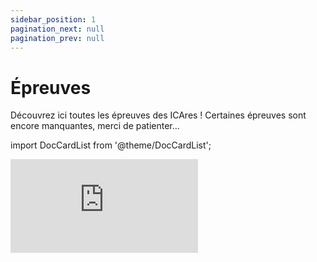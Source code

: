```yaml
---
sidebar_position: 1
pagination_next: null
pagination_prev: null
---
```



# Épreuves

Découvrez ici toutes les épreuves des ICAres ! Certaines épreuves sont encore
manquantes, merci de patienter...

import DocCardList from '@theme/DocCardList';

<DocCardList className='hide-icons' />

<iframe
    src="https://www.facebook.com/plugins/video.php?height=314&href=https%3A%2F%2Fwww.facebook.com%2FInterCentralesdesArts%2Fvideos%2F1442171996280158%2F&show_text=false&width=560&t=0"
    style={{
      border: 'none',
      overflow: 'hidden',
      width: '100%',
      aspectRatio: '16/9',
      maxWidth: '1080px',
      background: 'linear-gradient(#962d7e, #6e2261)'
    }}
    scrolling="no" frameborder="0" allowfullscreen="true"
    allow="autoplay; clipboard-write; encrypted-media; picture-in-picture; web-share"
    allowFullScreen="true">
</iframe>